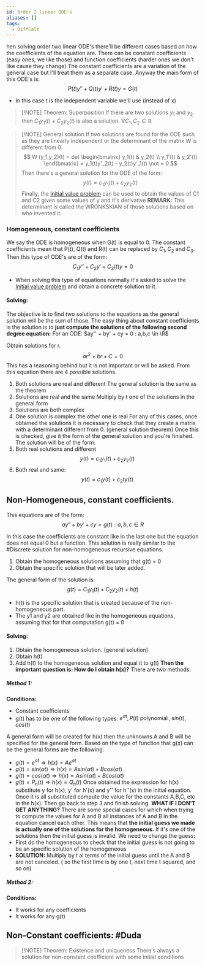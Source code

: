 ```yaml
---
id: Order 2 linear ODE's
aliases: []
tags:
  - DiffCalc
---
```

hen solving order two linear ODE's there'll be different cases based on how the coefficients of the equation are. There can be constant coefficients (easy ones, we like those) and function coefficients (harder ones we don't like cause they change)
The constant coefficients are a variation of the general case but I'll treat them as a separate case. Anyway the main form of this ODE's is: 
$$
P(t)y''+ Q(t)y'+R(t)y = G(t)
$$
+ In this case t is the independent variable we'll use (instead of x)


> [!NOTE] Theorem: Superposition
> If there are two solutions $y_1$  and $y_2$ then $C_1y_1(t) + C_2y_2(t)$ is also a solution. $\forall C_1, C_2 \in \mathbb{R}$


> [!NOTE] General solution 
> If two solutions are found for the ODE such as they are linearly independent or the determinant of the matrix W is different from 0. 
$$
W (y_1,y_2)(t) = det \begin{bmatrix}  
y_1(t) & y_2(t) \\  
y_1'(t) & y_2'(t)   
\end{bmatrix} = y_1(t)y'_2(t) - y_2(t)y'_1(t) \not = 0
$$
Then there's a general solution for the ODE of the form: 
$$
y(t) = c_1y_1(t)+ c_2y_2(t)
$$
Finally, the [Initial value problem](Initial%20value%20problem) can be used to obtain the values of C1 and C2 given some values of y and it's derivative
**REMARK:** This determinant is called the WRONKSKIAN of those solutions based on who invented it. 


### Homogeneous, constant coefficients
We say the ODE is homogeneous when G(t) is equal to 0. The constant coefficients mean that P(t), Q(t) and R(t) can be replaced by $C_1, C_2 \text{ and } C_3$. Then this type of ODE's are of the form: 
$$
C_1y''+ C_2y'+C_3(t)y = 0
$$

+ When solving this type of equations normally it's asked to solve the [Initial value problem](Initial%20value%20problem) and obtain a concrete solution to it. 
#### Solving: 
The objective is to find two solutions to the equations as the general solution will be the sum of those. 
The easy thing about constant coefficients is the solution is to **just compute the solutions of the following second degree equation:** 
For an ODE: $ay'' + by' + cy = 0 : a,b,c \in \R$ 

Obtain solutions for r.
$$
ar^2 + br + C = 0 
$$
This has a reasoning behind but it is not important or will be asked.
From this equation there are 4 possible solutions. 
1. Both solutions are real and different
	The general solution is the same as the theorem
2. Solutions are real and the same
	Multiply by t one of the solutions in the general form
3. Solutions are both complex
4. One solution is  complex the other one is real
For any of this cases, once obtained the solutions it is necessary to check that they create a matrix with a determinant different from 0. (general solution theorem)
Once this is checked, give it the form of the general solution and you're finished.  The solution will be of the form: 
1. Both real solutions and different
$$
y(t) = c_1y_1(t)+ c_2y_2(t)
$$
2. Both real and same: 
$$
y(t) = c_1y(t)+ c_2ty(t)
$$
## Non-Homogeneous, constant coefficients. 
This equations are of the form: 
$$
ay'' + by' + cy = g(t): a,b,c\in R
$$
 
In this case the coefficients are constant like in the last one but the equation does not equal 0 but a function. This solution is really similar to the #Discrete solution for non-homogeneous recursive equations.
1. Obtain the homogeneous solutions assuming that g(t) = 0
2. Obtain the specific solution that will be later added. 

The general form of the solution is: 
$$
g(t) = C_1y_1(t) + C_2y_2(t) + h(t)
$$
+ h(t) is the specific solution that is created because of the non-homogeneous part.
+ The y1 and y2 are obtained like in the homogeneous equations, assuming that for that computation g(t) = 0
#### Solving: 
1. Obtain the homogeneous solution. (general solution)
2. Obtain h(t)
3. Add h(t) to the homogeneous solution and equal it to g(t)
**Then the important question is: How do I obtain h(x)?** 
There are two methods: 
##### Method 1: 
**Conditions:** 
+ Constant coefficients
+ g(t) has to be one of the following types: $e^{\alpha t}, P(t) \text{ polynomial }, sin(t), cos(t)$

A general form will be created for h(x) then the unknowns A and B will be specified for the general form. Based on the type of function that g(x) can be the general forms are the following: 
+ $g(t) = e^{\alpha t} \Rightarrow h(x) = Ae^{\alpha t}$ 
+ $g(t) = sin(\alpha t) \Rightarrow h(x) = Asin(\alpha t) + Bcos(\alpha t)$ 
+ $g(t) = cos(\alpha t) \Rightarrow h(x) = Asin(\alpha t) + Bcos(\alpha t)$ 
+ $g(t) = P_n(t) \Rightarrow h(x) = Q_n(t)$ 
Once obtained the expression for h(x) substitute y for h(x), y' for h'(x) and y'' for h''(x) in the initial equation. Once it is all substituted compute the value for the constants A,B,C, etc in the h(x). 
Then go back to step 3 and finish solving. 
**WHAT IF I DON'T GET ANYTHING?** 
There are some special cases for which when trying to compute the values for A and B all instances of A and B in the equation cancel each other. This means that **the initial guess we made is actually one of the solutions for the homogeneous.** If it's one of the solutions then the initial guess is invalid. We need to change the guess: 
+ First do the homogeneous to check that the initial guess is not going to be an specific solution of the homogeneous
+ **SOLUTION:** Multiply by t al terms of the initial guess until the A and B are not canceled. ( so the first time is by one t, next time t squared, and so on)

##### Method 2: 
**Conditions:** 
+ It works for any coefficients
+ It works for any g(t) 



## Non-Constant coefficients: #Duda 
> [!NOTE] Theorem: Existence and uniqueness
> There's always a solution for non-constant coefficient with some initial conditions

